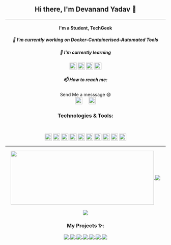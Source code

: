 <h2 align="center"> Hi there, I'm Devanand Yadav 👋</h1>

---

<h4 align="center"> I'm a Student, TechGeek </h1>
<h5 align="center"> 🔭 I’m currently working on Docker-Containerised-Automated Tools</h1>
<h5 align="center"> 🌱 I’m currently learning </h1>
<p align="center">
<img alt="MERN" height="22" width="flex"  src="https://geeksperhour.com/wp-content/uploads/2019/02/mern-img.png"/>
  <img alt="Django" height="22" width="flex" src="https://www.docker.com/wp-content/uploads/2022/03/horizontal-logo-monochromatic-white.png" />
<img alt="Bash" height="22" width="22" src="https://unpkg.com/simple-icons@3.4.0/icons/gnubash.svg" />
  <img alt="Kali Linux" height="22" width="22" src="https://img.icons8.com/color/48/000000/kali-linux.png"/> 
  </p>
<h5 align="center"> 📫 How to reach me: </h1>
<p align="center"> Send Me a messsage 😄 <br> <a href="https://twitter.com/Devanan81306625"><img height="22" width="22" src="https://unpkg.com/simple-icons@3.4.0/icons/twitter.svg" /></a>
&nbsp; &nbsp; <a href="https://www.instagram.com/devanand.py/"> <img height="22" width="22" src="https://unpkg.com/simple-icons@3.4.0/icons/instagram.svg" > </a> </p>
<h3 align="center">Technologies & Tools:</h3><br/>
<p align="center">
<img alt="Linux" height="22" width="22" src="https://unpkg.com/simple-icons@3.4.0/icons/linux.svg" />
<img  alt="Python" height="22" width="22" src="https://unpkg.com/simple-icons@3.4.0/icons/python.svg" />
<img alt="Django" height="22" width="22" src="https://unpkg.com/simple-icons@3.4.0/icons/django.svg" />
<img alt="MySQL" height="22" width="22" src="https://unpkg.com/simple-icons@3.4.0/icons/mysql.svg" />
<img alt="MongoDB" height="22" width="22" src="https://unpkg.com/simple-icons@3.4.0/icons/mongodb.svg" />
<img alt="Html" height="22" width="22" src="https://raw.githubusercontent.com/abranhe/programming-languages-logos/master/src/html/html.svg" />
<img alt="Css" height="22" width="22" src="https://unpkg.com/simple-icons@3.4.0/icons/css3.svg" />
<img alt="AndroidStudio" height="22" width="22" src="https://unpkg.com/simple-icons@3.4.0/icons/androidstudio.svg" />
<img alt="Docker" height="22" width="22" src="https://unpkg.com/simple-icons@3.4.0/icons/docker.svg" />
<img alt=VsCode"" height="22" width="22" src="https://unpkg.com/simple-icons@3.4.0/icons/visualstudiocode.svg" />
</p>

---

<div align="center"><a href="#">
  <img width=450 height=170 align="center" src="https://github-readme-stats.vercel.app/api?username=git-devanand&theme=midnight-purple&show_icons=true&bg_color=0D1117&hide_border=true" />
</a>
  <img align="center" src="https://github-readme-streak-stats.herokuapp.com/?user=git-devanand&theme=tokyonight&hide_border=true"/><br><br>
  <a href="#">
  <img align="center" src="https://github-readme-stats.vercel.app/api/top-langs/?username=git-devanand&theme=midnight-purple&layout=compact&bg_color=0D1117&hide_border=true" />
</a>

### My Projects ✨:
  
<a href="https://github.com/git-devanand/dev-face-mask-detector">
  <img align="center" src="https://github-readme-stats.vercel.app/api/pin/?username=git-devanand&repo=dev-face-mask-detector&theme=tokyonight" />
</a>

<a href="https://github.com/git-devanand/covid-19_x-ray_detection">
 <img align="center" src="https://github-readme-stats.vercel.app/api/pin/?username=git-devanand&repo=covid-19_x-ray_detection&theme=tokyonight" />
</a>

<a href="https://github.com/git-devanand/docker_web_host">
  <img align="center" src="https://github-readme-stats.vercel.app/api/pin/?username=git-devanand&repo=docker_web_host&theme=tokyonight" />
</a>

<a href="https://github.com/git-devanand/randomPassGen">
 <img align="center" src="https://github-readme-stats.vercel.app/api/pin/?username=git-devanand&repo=randomPassGen&theme=tokyonight" />
</a>

<a href="https://github.com/git-devanand/django_project">
 <img align="center" src="https://github-readme-stats.vercel.app/api/pin/?username=git-devanand&repo=django_project&theme=tokyonight" />
</a>

<a href="https://github.com/git-devanand/ai_projects">
 <img align="center" src="https://github-readme-stats.vercel.app/api/pin/?username=git-devanand&repo=ai_projects&theme=tokyonight" />
</a>

<a href="https://github.com/git-devanand/spaceDebrisMapping">
  <img align="center" src="https://github-readme-stats.vercel.app/api/pin/?username=git-devanand&repo=spaceDebrisMapping&theme=tokyonight" />
</a>

</div>

